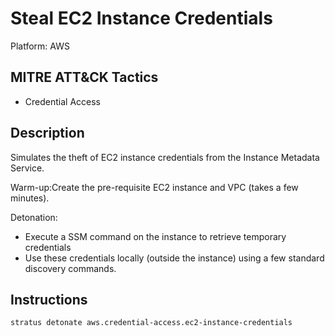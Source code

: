 # Steal EC2 Instance Credentials

Platform: AWS

## MITRE ATT&CK Tactics


- Credential Access

## Description


Simulates the theft of EC2 instance credentials from the Instance Metadata Service.

Warm-up:Create the pre-requisite EC2 instance and VPC (takes a few minutes).

Detonation:

- Execute a SSM command on the instance to retrieve temporary credentials
- Use these credentials locally (outside the instance) using a few standard discovery commands.


## Instructions

```bash title="Detonate with Stratus Red Team"
stratus detonate aws.credential-access.ec2-instance-credentials
```
